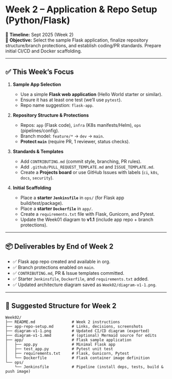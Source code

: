 # Week 2 – Application & Repo Setup (Python/Flask)

📅 **Timeline:** Sept 2025 (Week 2)  
🎯 **Objective:** Select the sample Flask application, finalize repository structure/branch protections, and establish coding/PR standards. Prepare initial CI/CD and Docker scaffolding.

---

## ✅ This Week’s Focus
1. **Sample App Selection**
   - Use a simple **Flask web application** (Hello World starter or similar).
   - Ensure it has at least one test (we’ll use `pytest`).
   - Repo name suggestion: `flask-app`.

2. **Repository Structure & Protections**
   - Repos: `app` (Flask code), `infra` (K8s manifests/Helm), `ops` (pipelines/config).
   - Branch model: `feature/*` → `dev` → `main`.
   - **Protect `main`** (require PR, 1 reviewer, status checks).

3. **Standards & Templates**
   - Add `CONTRIBUTING.md` (commit style, branching, PR rules).
   - Add `.github/PULL_REQUEST_TEMPLATE.md` and `ISSUE_TEMPLATE.md`.
   - Create a **Projects board** or use GitHub Issues with labels (`ci`, `k8s`, `docs`, `security`).

4. **Initial Scaffolding**
   - Place a **starter `Jenkinsfile`** in `ops/` (for Flask app build/test/package).
   - Place a **starter `Dockerfile`** in `app/`.
   - Create a `requirements.txt` file with Flask, Gunicorn, and Pytest.
   - Update the Week01 diagram to **v1.1** (include app repo + branch protections).

---

## 📦 Deliverables by End of Week 2
- ✅ Flask app repo created and available in org.  
- ✅ Branch protections enabled on `main`.  
- ✅ `CONTRIBUTING.md`, PR & Issue templates committed.  
- ✅ Starter `Jenkinsfile`, `Dockerfile`, and `requirements.txt` added.  
- ✅ Updated architecture diagram saved as `Week02/diagram-v1-1.png`.

---
## 📂 Suggested Structure for Week 2

```text
Week02/
├── README.md                # Week 2 instructions
├── app-repo-setup.md        # Links, decisions, screenshots
├── diagram-v1-1.png         # Updated CI/CD diagram (exported)
├── diagram-v1-1.mmd         # (optional) Mermaid source for edits
├── app/                     # Flask sample application
│   ├── app.py               # Minimal Flask app
│   ├── test_app.py          # Pytest unit test
│   ├── requirements.txt     # Flask, Gunicorn, Pytest
│   └── Dockerfile           # Flask container image definition
└── ops/
    └── Jenkinsfile          # Pipeline (install deps, tests, build & push image)
